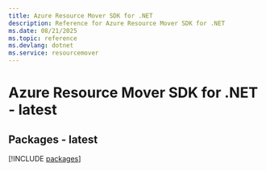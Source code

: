 ```yaml
---
title: Azure Resource Mover SDK for .NET
description: Reference for Azure Resource Mover SDK for .NET
ms.date: 08/21/2025
ms.topic: reference
ms.devlang: dotnet
ms.service: resourcemover
---
```

# Azure Resource Mover SDK for .NET - latest
## Packages - latest
[!INCLUDE [packages](resource-mover-index.md)]